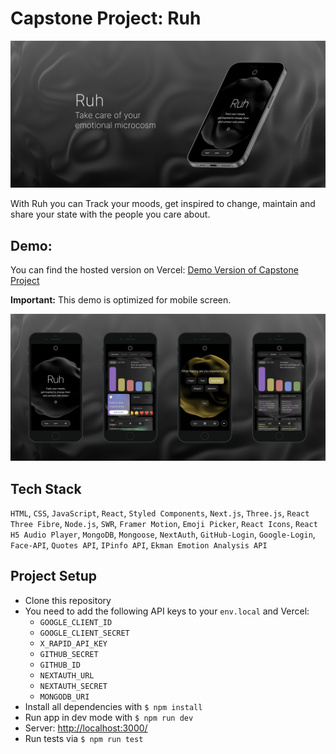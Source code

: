 # Capstone Project: Ruh

![Ruh App](public/images/header.png)

With Ruh you can Track your moods, get inspired to change, maintain and share your state with the people you care about.

## Demo:

You can find the hosted version on Vercel: [Demo Version of Capstone Project](https://mood-diary-five.vercel.app/)

**Important:** This demo is optimized for mobile screen.

![App Screens](public/images/screens.png)

## Tech Stack

`HTML`, `CSS`, `JavaScript`, `React`, `Styled Components`, `Next.js`, `Three.js`, `React Three Fibre`, `Node.js`, `SWR`, `Framer Motion`, `Emoji Picker`, `React Icons`, `React H5 Audio Player`, `MongoDB`, `Mongoose`, `NextAuth`, `GitHub-Login`, `Google-Login`, `Face-API`, `Quotes API`, `IPinfo API`, `Ekman Emotion Analysis API`

## Project Setup

- Clone this repository
- You need to add the following API keys to your `env.local` and Vercel:
  - `GOOGLE_CLIENT_ID`
  - `GOOGLE_CLIENT_SECRET`
  - `X_RAPID_API_KEY`
  - `GITHUB_SECRET`
  - `GITHUB_ID`
  - `NEXTAUTH_URL`
  - `NEXTAUTH_SECRET`
  - `MONGODB_URI`
- Install all dependencies with `$ npm install`
- Run app in dev mode with `$ npm run dev`
- Server: [http://localhost:3000/](http://localhost:3000/)
- Run tests via `$ npm run test`
